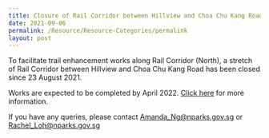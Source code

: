 ```yaml
---
title: Closure of Rail Corridor between Hillview and Choa Chu Kang Road
date: 2021-09-06
permalink: /Resource/Resource-Categories/permalink
layout: post
---
```

To facilitate trail enhancement works along Rail Corridor (North), a stretch of Rail Corridor between Hillview and Choa Chu Kang Road has been closed since 23 August 2021. 

Works are expected to be completed by April 2022. [Click here](https://www.nparks.gov.sg/-/media/images/rail-corridor/closure-notice---rc-north-hillview-to-cck-rd.pdf?la=en&hash=A5530AEFF258F0E6C037D284480F72E2A2FEB2CA) for more information.

If you have any queries, please contact Amanda_Ng@nparks.gov.sg or Rachel_Loh@nparks.gov.sg